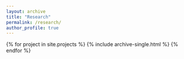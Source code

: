 ```yaml
---
layout: archive
title: "Research"
permalink: /research/
author_profile: true
---
```


{% for project in site.projects %}
  {% include archive-single.html %}
{% endfor %}
